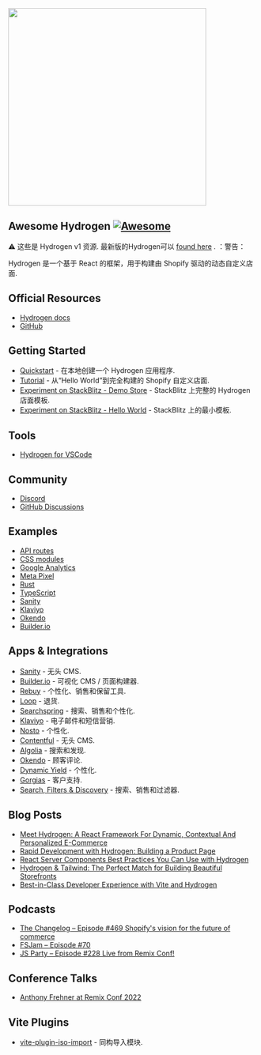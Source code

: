 <div class="github-widget" data-repo="shopify/awesome-hydrogen"></div>
<script async src="https://pagead2.googlesyndication.com/pagead/js/adsbygoogle.js"></script><ins class="adsbygoogle" style="display:block" data-ad-client="ca-pub-6890694312814945" data-ad-slot="5473692530" data-ad-format="auto"  data-full-width-responsive="true"></ins><script>(adsbygoogle = window.adsbygoogle || []).push({});</script>
<img width="400" src="https://raw.githubusercontent.com/shopify/awesome-hydrogen/master/./assets/hydrogen-logo.svg?sanitize=true">

## Awesome Hydrogen [![Awesome](https://cdn.rawgit.com/sindresorhus/awesome/d7305f38d29fed78fa85652e3a63e154dd8e8829/media/badge.svg)](https://github.com/sindresorhus/awesome)

 :warning: 这些是 Hydrogen v1 资源. 最新版的Hydrogen可以 [found here](https://hydrogen.shopify.dev/) .  ：警告：

Hydrogen 是一个基于 React 的框架，用于构建由 Shopify 驱动的动态自定义店面.



## Official Resources

- [Hydrogen docs](https://shopify.github.io/hydrogen-v1/)
- [GitHub](https://github.com/Shopify/hydrogen-v1)

## Getting Started

- [Quickstart](https://shopify.github.io/hydrogen-v1/tutorials/getting-started/quickstart) - 在本地创建一个 Hydrogen 应用程序.
- [Tutorial](https://shopify.github.io/hydrogen-v1/tutorials/getting-started/tutorial) - 从“Hello World”到完全构建的 Shopify 自定义店面.
- [Experiment on StackBlitz - Demo Store](https://stackblitz.com/fork/github/shopify/hydrogen-v1/tree/dist/templates/demo-store-js) - StackBlitz 上完整的 Hydrogen 店面模板.
- [Experiment on StackBlitz - Hello World](https://stackblitz.com/fork/github/shopify/hydrogen-v1/tree/dist/templates/hello-world-js) - StackBlitz 上的最小模板.

## Tools

- [Hydrogen for VSCode](https://marketplace.visualstudio.com/items?itemName=crtogrm.hydrogen-vscode&ssr=false#overview)

## Community

- [Discord](https://discord.gg/shopifydevs)
- [GitHub Discussions](https://github.com/Shopify/hydrogen-v1/discussions)

## Examples

- [API routes](https://github.com/Shopify/hydrogen-v1/tree/v1.x-2022-07/examples/api-routes)
- [CSS modules](https://github.com/Shopify/hydrogen-v1/tree/v1.x-2022-07/examples/css-modules)
- [Google Analytics](https://github.com/Shopify/hydrogen-v1/tree/v1.x-2022-07/examples/google-analytics)
- [Meta Pixel](https://github.com/Shopify/hydrogen-v1/tree/v1.x-2022-07/examples/meta-pixel)
- [Rust](https://github.com/Shopify/hydrogen-v1/tree/v1.x-2022-07/examples/rust)
- [TypeScript](https://github.com/Shopify/hydrogen-v1/tree/v1.x-2022-07/examples/typescript)
- [Sanity](https://github.com/Shopify/hydrogen-v1/tree/v1.x-2022-07/examples/sanity)
- [Klaviyo](https://github.com/klaviyo-labs/klaviyo-shopify-hydrogen-example)
- [Okendo](https://github.com/okendo/okendo-shopify-hydrogen-demo)
- [Builder.io](https://github.com/BuilderIO/builder-shopify-hydrogen)

## Apps & Integrations

- [Sanity](https://github.com/sanity-io/hydrogen-sanity-demo) - 无头 CMS.
- [Builder.io](https://github.com/builderio/builder-shopify-hydrogen) - 可视化 CMS / 页面构建器.
- [Rebuy](https://www.npmjs.com/package/@rebuy/rebuy-hydrogen#readme) - 个性化、销售和保留工具.
- [Loop](https://www.npmjs.com/package/@loophq/onstore-sdk/v/1.0.8) - 退货.
- [Searchspring](https://searchspring.zendesk.com/hc/en-us/articles/6605461489307-Shopify-Hydrogen) - 搜索、销售和个性化.
- [Klaviyo](https://developers.klaviyo.com/en/docs/integrate-with-a-shopify-hydrogen-store) - 电子邮件和短信营销.
- [Nosto](https://docs.nosto.com/shopify/features/shopify-hydrogen) - 个性化.
- [Contentful](https://www.contentful.com/contentful-and-shopifys-hydrogen-starter/) - 无头 CMS.
- [Algolia](https://github.com/algolia/shopify-hydrogen-algolia) - 搜索和发现.
- [Okendo](https://github.com/okendo/okendo-shopify-hydrogen-demo/wiki) - 顾客评论.
- [Dynamic Yield](https://www.dynamicyield.com/integration/shopify-plus) - 个性化.
- [Gorgias](https://docs.gorgias.com/en-US/shopify-hydrogen-96240) - 客户支持.
- [Search, Filters & Discovery](https://www.npmjs.com/package/@fast-simon/shopify-hydrogen) - 搜索、销售和过滤器.

## Blog Posts

- [Meet Hydrogen: A React Framework For Dynamic, Contextual And Personalized E-Commerce](https://www.smashingmagazine.com/2021/11/hydrogen-react-framework-dynamic-contextual-personalized-ecommerce/)
- [Rapid Development with Hydrogen: Building a Product Page](https://shopify.engineering/rapid-development-hydrogen-building-product-page)
- [React Server Components Best Practices You Can Use with Hydrogen](https://shopify.engineering/react-server-components-best-practices-hydrogen)
- [Hydrogen & Tailwind: The Perfect Match for Building Beautiful Storefronts](https://shopify.engineering/hydrogen-tailwind-building-beautiful-storefronts)
- [Best-in-Class Developer Experience with Vite and Hydrogen](https://shopify.engineering/developer-experience-with-hydrogen-and-vite)

## Podcasts

- [The Changelog – Episode #469 Shopify's vision for the future of commerce](https://changelog.com/podcast/469)
- [FSJam – Episode #70](https://fsjam.org/episodes/episode-70-hydrogen-with-josh-larson)
- [JS Party – Episode #228 Live from Remix Conf!](https://jsparty.fm/228#t=31:29)


## Conference Talks

- [Anthony Frehner at Remix Conf 2022](https://www.youtube.com/watch?v=4_nxvVTNY9s)


## Vite Plugins

- [vite-plugin-iso-import](https://github.com/bluwy/vite-plugin-iso-import) - 同构导入模块.
